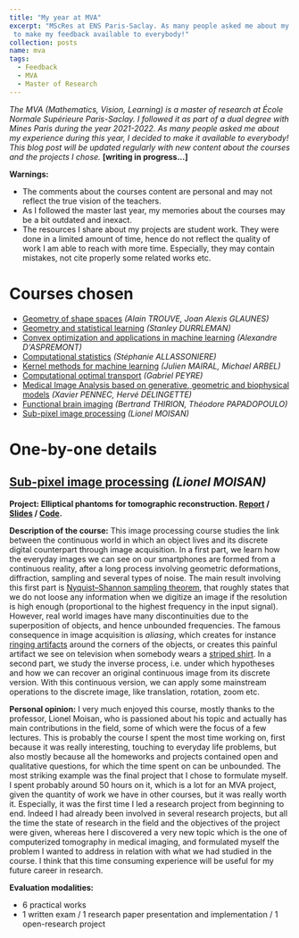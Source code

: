 ```yaml
---
title: "My year at MVA"
excerpt: "MScRes at ENS Paris-Saclay. As many people asked me about my experience as a Master MVA student, I decided
 to make my feedback available to everybody!"
collection: posts
name: mva
tags:
  - Feedback
  - MVA
  - Master of Research
---
```

*The MVA (Mathematics, Vision, Learning) is a master of research at École Normale 
Supérieure Paris-Saclay. 
I followed it as part of a dual degree with Mines Paris during the year 2021-2022. 
As many people asked me about my experience during this year, I decided to make it available to everybody! This blog
post will be updated regularly with new content about the courses and the projects I chose.*
**[writing in progress...]**

**Warnings:** 
- The comments about the courses content are personal and may not reflect the true vision of the teachers. 
- As I followed the master last year, my memories about the courses may be a bit outdated and inexact.
- The resources I share about my projects are student work. They were done in a limited amount of time, 
hence do not reflect the quality of work I am able to reach with more time. Especially, they may contain mistakes, 
not cite properly some related works etc.

# Courses chosen
- [Geometry of shape spaces](https://www.master-mva.com/cours/geometrie-et-espaces-de-formes/) *(Alain TROUVE, Joan Alexis GLAUNES)*
- [Geometry and statistical learning](https://www.master-mva.com/cours/analyse-de-donnees-longitudinales-approches-geometriques-et-statistiques/) *(Stanley DURRLEMAN)*
- [Convex optimization and applications in machine learning](https://www.master-mva.com/cours/convex-optimization-and-applications-in-machine-learning/) *(Alexandre D'ASPREMONT)*
- [Computational statistics](https://www.master-mva.com/cours/computational-statistics/) *(Stéphanie ALLASSONIERE)*
- [Kernel methods for machine learning](https://www.master-mva.com/cours/kernel-methods-for-machine-learning/) *(Julien MAIRAL, Michael ARBEL)*
- [Computational optimal transport](https://www.master-mva.com/cours/computational-optimal-transport/) *(Gabriel PEYRE)*
- [Medical Image Analysis based on generative, geometric and biophysical models](https://www.master-mva.com/cours/introduction-to-medical-image-analysis/) *(Xavier PENNEC, Hervé DELINGETTE)*
- [Functional brain imaging](https://www.master-mva.com/cours/imagerie-fonctionnelle-cerebrale-et-interface-cerveau-machine/) *(Bertrand THIRION, Théodore PAPADOPOULO)*
- [Sub-pixel image processing](https://www.master-mva.com/cours/sub-pixel-image-processing/) *(Lionel MOISAN)*

# One-by-one details

## [Sub-pixel image processing](https://www.master-mva.com/cours/sub-pixel-image-processing/) *(Lionel MOISAN)*

**Project: Elliptical phantoms for tomographic reconstruction. [Report](/files/subpixel_report.pdf) / 
[Slides](/files/subpixel_slides.pdf) / [Code](/files/subpixel_code.html).**

**Description of the course:**
This image processing course studies the link between the continuous world in which an 
object lives and its discrete digital counterpart through image acquisition.
In a first part, we learn how the everyday images we can see on our smartphones are formed from a
continuous reality, after a long process involving geometric deformations, diffraction,
sampling and several types of noise. The main result involving this first part is 
[Nyquist–Shannon sampling theorem](https://en.wikipedia.org/wiki/Nyquist%E2%80%93Shannon_sampling_theorem), 
that roughly states that we do not loose any information when we
digitize an image if the resolution is high enough (proportional to the highest
frequency in the input signal). However, real world images have many discontinuities
due to the superposition of objects, and hence unbounded frequencies. The famous
 consequence in image acquisition is *aliasing*, which creates for instance 
 [ringing artifacts](https://imaging.cs.msu.ru/en/research/ringing) 
 around the corners of the objects, or creates this painful artifact we see on
  television when somebody wears a [striped shirt](https://www.intmath.com/math-art-code/moire-effect.php).
In a second part, we study the inverse process, i.e. under which hypotheses and how we 
can recover an original continuous image from its discrete version. With this continuous version,
we can apply some mainstream operations to the discrete image, like translation, rotation, zoom etc.

**Personal opinion:**
I very much enjoyed this course, mostly thanks to the professor, Lionel Moisan, 
who is passioned about his topic and actually has main contributions in the field, some of which were the focus of a few lectures.
This is probably the course I spent the most time working on, first because it was really interesting, touching to everyday life problems, 
but also mostly because all the homeworks and projects contained open and qualitative questions, for which the time spent on can be unbounded.
The most striking example was the final project that I chose to formulate myself. I spent probably around 50 hours on it, which
is a lot for an MVA project, given the quantity of work we have in other courses, but it was really worth it. Especially, it was the first time
I led a research project from beginning to end. Indeed I had already been involved in several research projects, but all the time the state of
research in the field and the objectives of the project were given, whereas here I discovered a very new topic which is the one of
computerized tomography in medical imaging, and formulated myself the problem I wanted to address
in relation with what we had studied in the course. I think that this time consuming experience will be useful for my future career in research.

**Evaluation modalities:**
- 6 practical works
- 1 written exam / 1 research paper presentation and implementation / 1 open-research
 project